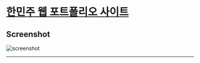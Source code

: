[한민주 웹 포트폴리오 사이트](https://hanminju.github.io/web-portfolio/)
=========================

## Screenshot
![screenshot](https://hanminju.github.io/web-portfolio/img/screenshot.PNG)

---------